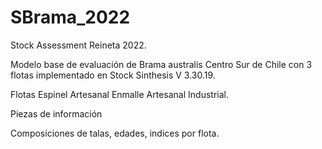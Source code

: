 # SBrama_2022
Stock Assessment Reineta 2022. 

Modelo base de evaluación de Brama australis Centro Sur de Chile con 3 flotas implementado en Stock Sinthesis V 3.30.19. 

Flotas
Espinel Artesanal
Enmalle Artesanal
Industrial.

Piezas de información

Composiciones de talas, edades, indices por flota.

